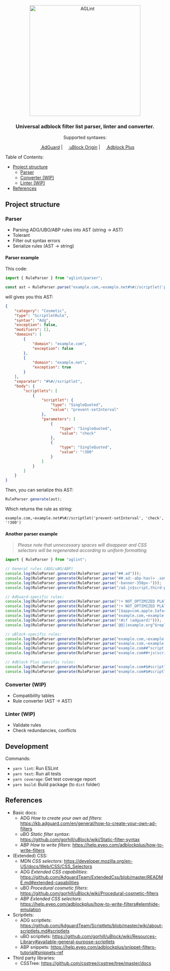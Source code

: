&nbsp;
<p align="center">
    <picture>
        <source media="(prefers-color-scheme: dark)" srcset="https://cdn.adguard.com/website/github.com/AGLint/aglint_logo_darkmode.svg">
        <img alt="AGLint" src="https://cdn.adguard.com/website/github.com/AGLint/aglint_logo_lightmode.svg" width="350px">
    </picture>
</p>
<h3 align="center">Universal adblock filter list parser, linter and converter.</h3>
<p align="center">
    Supported syntaxes:
</p>
<p align="center">
    <a href="https://adguard.com/"><img src="https://cdn.adguard.com/website/github.com/AGLint/adg_logo.svg" width="14px"> AdGuard</a> |
    <a href="https://github.com/gorhill/uBlock"><img src="https://cdn.adguard.com/website/github.com/AGLint/ubo_logo.svg" width="14px"> uBlock Origin</a> |
    <a href="https://adblockplus.org/"><img src="https://cdn.adguard.com/website/github.com/AGLint/abp_logo.svg" width="14px"> Adblock Plus</a>
</p>

Table of Contents:
- [Project structure](#project-structure)
  - [Parser](#parser)
  - [Converter (WIP)](#converter-wip)
  - [Linter (WIP)](#linter-wip)
- [References](#references)

## Project structure

### Parser

- Parsing ADG/UBO/ABP rules into AST (string &#8594; AST)
- Tolerant
- Filter out syntax errors
- Serialize rules (AST &#8594; string)

#### Parser example

This code:

```typescript
import { RuleParser } from "aglint/parser";

const ast = RuleParser.parse("example.com,~example.net#%#//scriptlet('prevent-setInterval', 'check', '!300')");
```

will gives you this AST:

```json
{
    "category": "Cosmetic",
    "type": "ScriptletRule",
    "syntax": "Adg",
    "exception": false,
    "modifiers": [],
    "domains": [
        {
            "domain": "example.com",
            "exception": false
        },
        {
            "domain": "example.net",
            "exception": true
        }
    ],
    "separator": "#%#//scriptlet",
    "body": {
        "scriptlets": [
            {
                "scriptlet": {
                    "type": "SingleQuoted",
                    "value": "prevent-setInterval"
                },
                "parameters": [
                    {
                        "type": "SingleQuoted",
                        "value": "check"
                    },
                    {
                        "type": "SingleQuoted",
                        "value": "!300"
                    }
                ]
            }
        ]
    }
}
```

Then, you can serialize this AST:
```typescript
RuleParser.generate(ast);
```

Which returns the rule as string:
```adblock
example.com,~example.net#%#//scriptlet('prevent-setInterval', 'check', '!300')
```

#### Another parser example

> *Please note that unnecessary spaces will disappear and CSS selectors will be regenerated according to uniform formatting*

```typescript
import { RuleParser } from "aglint";

// General rules (ADG/uBO/ABP)
console.log(RuleParser.generate(RuleParser.parse("##.ad")));
console.log(RuleParser.generate(RuleParser.parse("##.ad:-abp-has(> .something)")));
console.log(RuleParser.generate(RuleParser.parse("-banner-350px-")));
console.log(RuleParser.generate(RuleParser.parse("/ad.js$script,third-party")));

// AdGuard-specific rules:
console.log(RuleParser.generate(RuleParser.parse("!+ NOT_OPTIMIZED PLATFORM(windows, mac)")));
console.log(RuleParser.generate(RuleParser.parse("!+ NOT_OPTIMIZED PLATFORM( windows, mac )")));
console.log(RuleParser.generate(RuleParser.parse("[$app=com.apple.Safari]example.org#%#//scriptlet('prevent-setInterval', 'check', '!300')")));
console.log(RuleParser.generate(RuleParser.parse("example.com,~example.net#@$?#@media (min-width: 1024px) { body:-abp-has(.ad) { padding: 0; } }")));
console.log(RuleParser.generate(RuleParser.parse("!#if (adguard)")));
console.log(RuleParser.generate(RuleParser.parse(`@@||example.org^$replace=/(<VAST[\\s\\S]*?>)[\\s\\S]*<\\/VAST>/v\\$1<\\/VAST>/i`)));

// uBlock-specific rules:
console.log(RuleParser.generate(RuleParser.parse("example.com,~example.net##:matches-path(/path) .ad")));
console.log(RuleParser.generate(RuleParser.parse("example.com,~example.net#@#:matches-path(/path) body:style(padding: 0;)")));
console.log(RuleParser.generate(RuleParser.parse("example.com##^script:has-text(something)")));
console.log(RuleParser.generate(RuleParser.parse("example.com##+js(scriptlet0, , arg0)")));

// Adblock Plus specific rules:
console.log(RuleParser.generate(RuleParser.parse("example.com#$#scriptlet1 arg0 arg1")));
console.log(RuleParser.generate(RuleParser.parse("example.com#$#scriptlet1 arg0\\ arg0 arg1; scriptlet2;   scriptlet3;")));
```

### Converter (WIP)
- Compatibility tables
- Rule converter (AST &#8594; AST) 

### Linter (WIP)
- Validate rules
- Check redundancies, conflicts

## Development

Commands:
- `yarn lint`: Run ESLint
- `yarn test`: Run all tests
- `yarn coverage`: Get test coverage report
- `yarn build`: Build package (to `dist` folder)

## References

- Basic docs:
  - ADG _How to create your own ad filters_: https://kb.adguard.com/en/general/how-to-create-your-own-ad-filters
  - uBO _Static filter syntax_: https://github.com/gorhill/uBlock/wiki/Static-filter-syntax
  - ABP _How to write filters_: https://help.eyeo.com/adblockplus/how-to-write-filters
- (Extended) CSS:
  - MDN _CSS selectors_: https://developer.mozilla.org/en-US/docs/Web/CSS/CSS_Selectors
  - ADG _Extended CSS capabilities_: https://github.com/AdguardTeam/ExtendedCss/blob/master/README.md#extended-capabilities
  - uBO _Procedural cosmetic filters_: https://github.com/gorhill/uBlock/wiki/Procedural-cosmetic-filters
  - ABP _Extended CSS selectors_: https://help.eyeo.com/adblockplus/how-to-write-filters#elemhide-emulation
- Scriptlets:
  - ADG scriptlets: https://github.com/AdguardTeam/Scriptlets/blob/master/wiki/about-scriptlets.md#scriptlets
  - uBO scriptlets: https://github.com/gorhill/uBlock/wiki/Resources-Library#available-general-purpose-scriptlets
  - ABP snippets: https://help.eyeo.com/adblockplus/snippet-filters-tutorial#snippets-ref
- Third party libraries:
  - CSSTree: https://github.com/csstree/csstree/tree/master/docs
